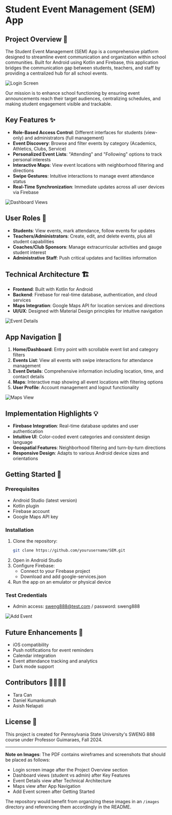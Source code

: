 # Student Event Management (SEM) App

## Project Overview 🚀

The Student Event Management (SEM) App is a comprehensive platform designed to streamline event communication and organization within school communities. Built for Android using Kotlin and Firebase, this application bridges the communication gap between students, teachers, and staff by providing a centralized hub for all school events.

![Login Screen](login_screen.png)

Our mission is to enhance school functioning by ensuring event announcements reach their target audiences, centralizing schedules, and making student engagement visible and trackable.

## Key Features ✨

- **Role-Based Access Control**: Different interfaces for students (view-only) and administrators (full management)
- **Event Discovery**: Browse and filter events by category (Academics, Athletics, Clubs, Service)
- **Personalized Event Lists**: "Attending" and "Following" options to track personal interests
- **Interactive Maps**: View event locations with neighborhood filtering and directions
- **Swipe Gestures**: Intuitive interactions to manage event attendance status
- **Real-Time Synchronization**: Immediate updates across all user devices via Firebase

![Dashboard Views](dashboard_views.png)

## User Roles 👥

- **Students**: View events, mark attendance, follow events for updates
- **Teachers/Administrators**: Create, edit, and delete events, plus all student capabilities
- **Coaches/Club Sponsors**: Manage extracurricular activities and gauge student interest
- **Administrative Staff**: Push critical updates and facilities information

## Technical Architecture 🏗️

- **Frontend**: Built with Kotlin for Android
- **Backend**: Firebase for real-time database, authentication, and cloud services
- **Maps Integration**: Google Maps API for location services and directions
- **UI/UX**: Designed with Material Design principles for intuitive navigation

![Event Details](event_details.png)

## App Navigation 🧭

1. **Home/Dashboard**: Entry point with scrollable event list and category filters
2. **Events List**: View all events with swipe interactions for attendance management
3. **Event Details**: Comprehensive information including location, time, and contact details
4. **Maps**: Interactive map showing all event locations with filtering options
5. **User Profile**: Account management and logout functionality

![Maps View](maps_view.png)

## Implementation Highlights 💡

- **Firebase Integration**: Real-time database updates and user authentication
- **Intuitive UI**: Color-coded event categories and consistent design language
- **Geospatial Features**: Neighborhood filtering and turn-by-turn directions
- **Responsive Design**: Adapts to various Android device sizes and orientations

## Getting Started 🚀

### Prerequisites
- Android Studio (latest version)
- Kotlin plugin
- Firebase account
- Google Maps API key

### Installation
1. Clone the repository:
   ```bash
   git clone https://github.com/yourusername/SEM.git
   ```
2. Open in Android Studio
3. Configure Firebase:
   - Connect to your Firebase project
   - Download and add google-services.json
4. Run the app on an emulator or physical device

### Test Credentials
- Admin access: sweng888@test.com / password: sweng888

![Add Event](add_event.png)

## Future Enhancements 🔮

- iOS compatibility
- Push notifications for event reminders
- Calendar integration
- Event attendance tracking and analytics
- Dark mode support

## Contributors 👨‍💻👩‍💻

- Tara Can
- Daniel Kumankumah
- Asish Nelapati

## License 📄

This project is created for Pennsylvania State University's SWENG 888 course under Professor Guimaraes, Fall 2024.

---

**Note on Images**: The PDF contains wireframes and screenshots that should be placed as follows:
- Login screen image after the Project Overview section
- Dashboard views (student vs admin) after Key Features
- Event Details view after Technical Architecture
- Maps view after App Navigation
- Add Event screen after Getting Started

The repository would benefit from organizing these images in an `/images` directory and referencing them accordingly in the README.
